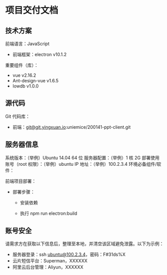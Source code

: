 # 项目交付文档

## 技术方案

前端语言：JavaScript

- 前端框架：electron v10.1.2

重要组件（库）：

- vue v2.16.2
- Ant-design-vue v1.6.5
- lowdb v1.0.0

## 源代码

Git 代码库：

- 前端：git@git.yingxuan.io:uniemice/200141-ppt-client.git

## 服务器信息

系统版本：（举例）Ubuntu 14.04 64 位
服务器配置：（举例）1 核 2G
部署使用账号（root 权限）：（举例）ubuntu
IP 地址：（举例）100.2.3.4
环境必备组件/软件：

前端项目部署：

- 部署步骤：

  - 安装依赖

  - 执行 npm run electron:build

## 账号安全

请需求方在获取以下信息后，整理至本地，并清空该区域避免泄露。以下为示例：

- 服务器登录：ssh ubuntu@100.2.3.4，密码：F#31ds%X
- 云片短信平台：Superman，XXXXXX
- 阿里云后台管理：Aliyun，XXXXXX
